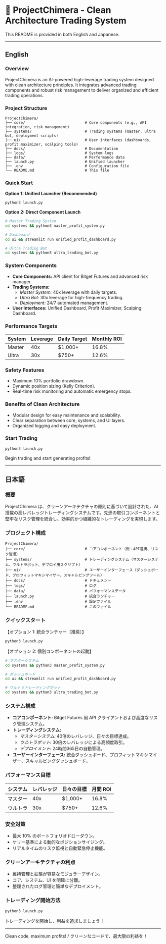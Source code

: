 # 🚀 ProjectChimera - Clean Architecture Trading System

This README is provided in both English and Japanese.

---

## English

### Overview
ProjectChimera is an AI-powered high-leverage trading system designed with clean architecture principles. It integrates advanced trading components and robust risk management to deliver organized and efficient trading operations.

### Project Structure
```
ProjectChimera/
├── core/                           # Core components (e.g., API integration, risk management)
├── systems/                        # Trading systems (master, ultra bot, deployment scripts)
├── ui/                             # User interfaces (dashboards, profit maximizer, scalping tools)
├── docs/                           # Documentation
├── logs/                           # System logs
├── data/                           # Performance data
├── launch.py                       # Unified launcher
├── .env                            # Configuration file
└── README.md                       # This file
```

### Quick Start
**Option 1: Unified Launcher (Recommended)**
```bash
python3 launch.py
```

**Option 2: Direct Component Launch**
```bash
# Master Trading System
cd systems && python3 master_profit_system.py

# Dashboard
cd ui && streamlit run unified_profit_dashboard.py

# Ultra Trading Bot
cd systems && python3 ultra_trading_bot.py
```

### System Components
- **Core Components:** API client for Bitget Futures and advanced risk manager.
- **Trading Systems:** 
  - *Master System:* 40x leverage with daily targets.
  - *Ultra Bot:* 30x leverage for high-frequency trading.
  - *Deployment:* 24/7 automated management.
- **User Interfaces:** Unified Dashboard, Profit Maximizer, Scalping Dashboard.

### Performance Targets
| System | Leverage | Daily Target | Monthly ROI |
|--------|----------|--------------|-------------|
| Master | 40x      | $1,000+      | 16.8%       |
| Ultra  | 30x      | $750+        | 12.6%       |

### Safety Features
- Maximum 10% portfolio drawdown.
- Dynamic position sizing (Kelly Criterion).
- Real-time risk monitoring and automatic emergency stops.

### Benefits of Clean Architecture
- Modular design for easy maintenance and scalability.
- Clear separation between core, systems, and UI layers.
- Organized logging and easy deployment.

### Start Trading
```bash
python3 launch.py
```
Begin trading and start generating profits!

---

## 日本語

### 概要
ProjectChimera は、クリーンアーキテクチャの原則に基づいて設計された、AI搭載の高レバレッジトレーディングシステムです。先進の取引コンポーネントと堅牢なリスク管理を統合し、効率的かつ組織的なトレーディングを実現します。

### プロジェクト構成
```
ProjectChimera/
├── core/                           # コアコンポーネント（例：API連携、リスク管理）
├── systems/                        # トレーディングシステム（マスターシステム、ウルトラボット、デプロイ用スクリプト）
├── ui/                             # ユーザーインターフェース（ダッシュボード、プロフィットマキシマイザー、スキャルピングツール）
├── docs/                           # ドキュメント
├── logs/                           # ログ
├── data/                           # パフォーマンスデータ
├── launch.py                       # 統合ランチャー
├── .env                            # 設定ファイル
└── README.md                       # このファイル
```

### クイックスタート
【オプション 1: 統合ランチャー（推奨）】
```bash
python3 launch.py
```

【オプション 2: 個別コンポーネントの起動】
```bash
# マスターシステム
cd systems && python3 master_profit_system.py

# ダッシュボード
cd ui && streamlit run unified_profit_dashboard.py

# ウルトラトレーディングボット
cd systems && python3 ultra_trading_bot.py
```

### システム構成
- **コアコンポーネント:** Bitget Futures 用 API クライアントおよび高度なリスク管理システム。
- **トレーディングシステム:** 
  - *マスターシステム:* 40倍のレバレッジ、日々の目標達成。
  - *ウルトラボット:* 30倍のレバレッジによる高頻度取引。
  - *デプロイメント:* 24時間365日の自動管理。
- **ユーザーインターフェース:** 統合ダッシュボード、プロフィットマキシマイザー、スキャルピングダッシュボード。

### パフォーマンス目標
| システム  | レバレッジ | 日々の目標   | 月間 ROI   |
|-----------|----------|--------------|------------|
| マスター  | 40x      | $1,000+      | 16.8%      |
| ウルトラ  | 30x      | $750+        | 12.6%      |

### 安全対策
- 最大 10% のポートフォリオドローダウン。
- ケリー基準による動的なポジションサイジング。
- リアルタイムのリスク監視と自動緊急停止機能。

### クリーンアーキテクチャの利点
- 維持管理と拡張が容易なモジュラーデザイン。
- コア、システム、UI を明確に分離。
- 整理されたログ管理と簡単なデプロイメント。

### トレーディング開始方法
```bash
python3 launch.py
```
トレーディングを開始し、利益を追求しましょう！

---

Clean code, maximum profits! / クリーンなコードで、最大限の利益を！
